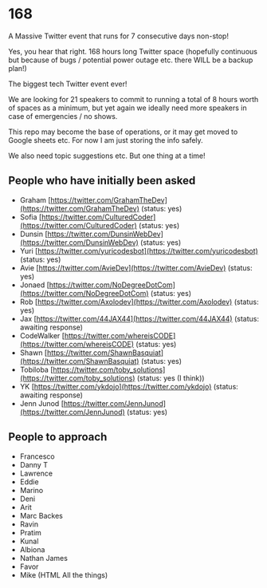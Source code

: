# 168
A Massive Twitter event that runs for 7 consecutive days non-stop!

Yes, you hear that right. 168 hours long Twitter space (hopefully continuous but because of bugs / potential power outage etc. there WILL be a backup plan!)

The biggest tech Twitter event ever!

We are looking for 21 speakers to commit to running a total of 8 hours worth of spaces as a minimum, but yet again we ideally need more speakers in case of emergencies / no shows.

This repo may become the base of operations, or it may get moved to Google sheets etc. For now I am just storing the info safely.

We also need topic suggestions etc. But one thing at a time!

## People who have initially been asked
- Graham [https://twitter.com/GrahamTheDev](https://twitter.com/GrahamTheDev) (status: yes)
- Sofia [https://twitter.com/CulturedCoder](https://twitter.com/CulturedCoder) (status: yes)
- Dunsin [https://twitter.com/DunsinWebDev](https://twitter.com/DunsinWebDev) (status: yes)
- Yuri [https://twitter.com/yuricodesbot](https://twitter.com/yuricodesbot) (status: yes)
- Avie [https://twitter.com/AvieDev](https://twitter.com/AvieDev) (status: yes)
- Jonaed [https://twitter.com/NoDegreeDotCom](https://twitter.com/NoDegreeDotCom) (status: yes)
- Rob [https://twitter.com/Axolodev](https://twitter.com/Axolodev) (status: yes)
- Jax [https://twitter.com/44JAX44](https://twitter.com/44JAX44) (status: awaiting response)
- CodeWalker [https://twitter.com/whereisCODE](https://twitter.com/whereisCODE) (status: yes)
- Shawn [https://twitter.com/ShawnBasquiat](https://twitter.com/ShawnBasquiat) (status: yes)
- Tobiloba [https://twitter.com/toby_solutions](https://twitter.com/toby_solutions) (status: yes (I think))
- YK [https://twitter.com/ykdojo](https://twitter.com/ykdojo) (status: awaiting response)
- Jenn Junod [https://twitter.com/JennJunod](https://twitter.com/JennJunod) (status: yes)

## People to approach
- Francesco
- Danny T
- Lawrence
- Eddie
- Marino
- Deni
- Arit
- Marc Backes
- Ravin
- Pratim
- Kunal
- Albiona
- Nathan James
- Favor
- Mike (HTML All the things)



